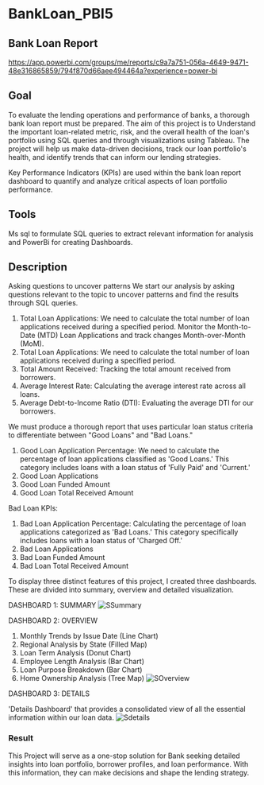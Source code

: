 # BankLoan_PBI5
## Bank Loan Report
https://app.powerbi.com/groups/me/reports/c9a7a751-056a-4649-9471-48e316865859/794f870d66aee494464a?experience=power-bi

## Goal
To evaluate the lending operations and performance of banks,
a thorough bank loan report must be prepared. The aim of this project is to
Understand the important loan-related metric, risk, and the overall health of the loan's portfolio 
using SQL queries and through visualizations using Tableau.
The project will help us make data-driven decisions, track our loan portfolio's health, 
and identify trends that can inform our lending strategies.


Key Performance Indicators (KPIs) are used within the bank loan report dashboard to quantify and analyze critical aspects of loan portfolio performance.


## Tools

Ms sql to formulate SQL queries to extract relevant information for analysis and PowerBi for creating Dashboards.

## Description

Asking questions to uncover patterns
We start our analysis by asking questions relevant to the topic to uncover patterns and find the results through SQL queries.

1.	Total Loan Applications: We need to calculate the total number of loan applications received during a specified period.  Monitor the Month-to-Date (MTD) Loan Applications and track changes Month-over-Month (MoM).
2.	Total Loan Applications: We need to calculate the total number of loan applications received during a specified period.
3.	Total Amount Received: Tracking the total amount received from borrowers. 
4.	Average Interest Rate: Calculating the average interest rate across all loans.
5.	Average Debt-to-Income Ratio (DTI): Evaluating the average DTI for our borrowers. 

We must produce a thorough report that uses particular loan status criteria to differentiate between "Good Loans" and "Bad Loans."

1.	Good Loan Application Percentage: We need to calculate the percentage of loan applications classified as 'Good Loans.' This category includes loans with a loan status of 'Fully Paid' and 'Current.'
2.	Good Loan Applications
3.	Good Loan Funded Amount
4.	Good Loan Total Received Amount


Bad Loan KPIs:
1.	Bad Loan Application Percentage: Calculating the percentage of loan applications categorized as 'Bad Loans.' This category specifically includes loans with a loan status of 'Charged Off.'
2.	Bad Loan Applications
3.	Bad Loan Funded Amount 
4.	Bad Loan Total Received Amount



To display three distinct features of this project, I created three dashboards.
These are divided into summary, overview and detailed visualization.


 

DASHBOARD 1: SUMMARY
![SSummary](https://github.com/user-attachments/assets/5602578e-3b27-4d9c-bad5-4f98a85c088d)



DASHBOARD 2: OVERVIEW

1. Monthly Trends by Issue Date (Line Chart)
2. Regional Analysis by State (Filled Map)
3. Loan Term Analysis (Donut Chart)
4. Employee Length Analysis (Bar Chart)
5. Loan Purpose Breakdown (Bar Chart)
6. Home Ownership Analysis (Tree Map)
![SOverview](https://github.com/user-attachments/assets/04508a01-8b08-41b0-bbbb-13ee8823d108)




DASHBOARD 3: DETAILS

'Details Dashboard' that provides a consolidated view of all the essential information within our loan data.
![Sdetails](https://github.com/user-attachments/assets/22beadad-fc26-48cd-88f9-87fd6442f2d9)




### Result

This Project will serve as a one-stop solution for Bank seeking detailed insights into loan portfolio, borrower profiles, and loan performance. With this information, they can make decisions and shape the lending strategy.


